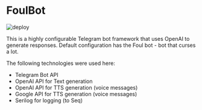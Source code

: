 # FoulBot

![deploy](https://github.com/ewancoder/foulbot/actions/workflows/deploy.yml/badge.svg)

This is a highly configurable Telegram bot framework that uses OpenAI to generate responses. Default configuration has the Foul bot - bot that curses a lot.

The following technologies were used here:

- Telegram Bot API
- OpenAI API for Text generation
- OpenAI API for TTS generation (voice messages)
- Google API for TTS generation (voice messages)
- Serilog for logging (to Seq)
